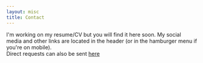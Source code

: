 ```yaml
---
layout: misc
title: Contact
---
```


I'm working on my resume/CV but you will find it here soon.
My social media and other links are located in the header (or in the hamburger menu if you're on mobile).<br>
Direct requests can also be sent [here](mailto:gerardrobertkirwin@gmail.com)
